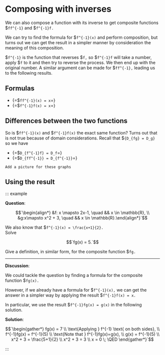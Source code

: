 # Composing with inverses

We can also compose a function with its inverse to get composite functions
$`ff^{-1}` and $`f^{-1}f.`

We can try to find the formula for $`f^{-1}(x)` and perform composition, but
turns out we can get the result in a simpler manner by consideration the meaning
of this composition.

$`f^{-1}` is the function that reverses $`f,` so $`f^{-1}f`
will take a number, apply $`f` to it and then try to reverse the process. We
then end up with the original number. A similar argument can be made for
$`ff^{-1},`
leading us to the following results.

## Formulas

- {=$`ff^{-1}(x) = x`=}
- {=$`f^{-1}f(x) = x`=}

## Differences between the two functions

So is $`ff^{-1}(x)` and $`f^{-1}f(x)` the exact same function? Turns out that is
not true because of domain considerations. Recall that $`{D_{fg} = D_g}` so we
have

- {=$`D_{f^{-1}f} = D_f`=}
- {=$`D_{ff^{-1}} = D_{f^{-1}}`=}

```=comment
Add a picture for these graphs
```

## Using the result

<!-- prettier-ignore-start -->

::: example

**Question**:

$$`\begin{align*} &f: x \mapsto 2x-1, \quad && x \in \mathbb{R}, \\ &g:x\mapsto x^2 + 3, \quad && x \in \mathbb{R}.\end{align*}`$$

We also know that $`f^{-1}(x) = \frac{x+1}{2}.`
\
Solve

$$`fg(x) = 5.`$$

Give a definition, in similar form, for the composite function $`fg.`

---

**Discussion**:

We could tackle the question by finding a formula for the composite function $`fg(x).`

However, if we already have a formula for $`f^{-1}(x),` we can get the answer in a simpler way by applying the result $`f^{-1}f(x) = x.`

In particular, we use the result $`f^{-1}fg(x) = g(x)` in the following solution.

**Solution**:

$$`\begin{gather*} fg(x) = 7 \\ \text{Applying } f^{-1} \text{ on both sides}, \\ f^{-1}fg(x) = f^{-1}(5) \\ \text{Note that } f^{-1}fg(x)=g(x), \\ g(x) = f^{-1}(5) \\ x^2 + 3 = \frac{5+1}{2} \\ x^2 + 3 = 3 \\ x = 0 \; \QED \end{gather*}`$$

:::
<!-- prettier-ignore-end -->
